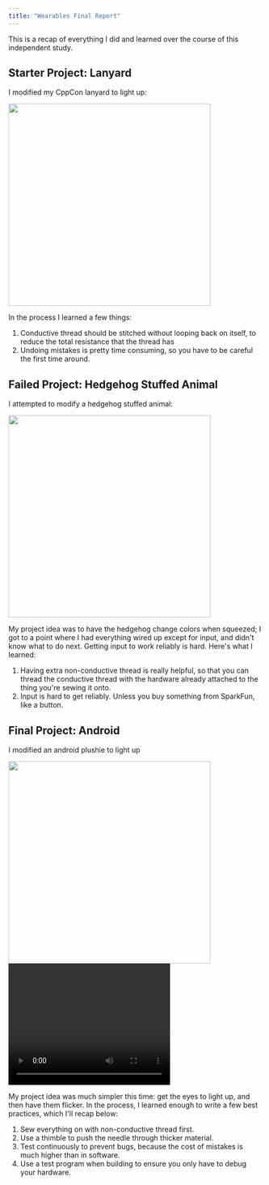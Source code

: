 ```yaml
---
title: "Wearables Final Report"
---
```

This is a recap of everything I did and learned over the course of this independent
study.

## Starter Project: Lanyard
I modified my CppCon lanyard to light up:

<img src="{{ site.wearables_url }}/assets/img/wearables/p2-final-on.jpg" width="400px">

In the process I learned a few things:

1. Conductive thread should be stitched without looping back on itself, to reduce
   the total resistance that the thread has
2. Undoing mistakes is pretty time consuming, so you have to be careful the first
   time around.

## Failed Project: Hedgehog Stuffed Animal
I attempted to modify a hedgehog stuffed animal:

<img src="{{ site.wearables_url }}/assets/img/wearables/p6-hedgehog-iron-man.jpg" width="400px">

My project idea was to have the hedgehog change colors when squeezed; I got to a
point where I had everything wired up except for input, and didn't know what to
do next. Getting input to work reliably is hard. Here's what I learned:

1. Having extra non-conductive thread is really helpful, so that you can thread
   the conductive thread with the hardware already attached to the thing you're
   sewing it onto.
2. Input is hard to get reliably. Unless you buy something from SparkFun, like a
   button.

## Final Project: Android
I modified an android plushie to light up

<div class="">
<img src="{{ site.wearables_url }}/assets/img/wearables/p8-android-success.jpg" width="400px">

<video width="320" height="240" controls>
   <source src="{{ site.wearables_url }}/assets/img/wearables/android-flicker.MOV" type="video/mp4">
Your browser does not support the video tag.
</video>
</div>

My project idea was much simpler this time: get the eyes to light up, and then have
them flicker. In the process, I learned enough to write a few best practices,
which I'll recap below:

1. Sew everything on with non-conductive thread first.
2. Use a thimble to push the needle through thicker material.
3. Test continuously to prevent bugs, because the cost of mistakes is much higher
   than in software.
4. Use a test program when building to ensure you only have to debug your hardware.
